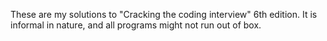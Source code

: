 These are my solutions to "Cracking the coding interview" 6th edition. It is informal in nature, and all programs might not run out of box.
